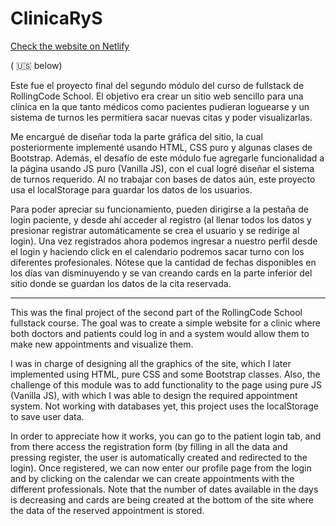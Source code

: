 # ClinicaRyS

[Check the website on Netlify](https://clinicarys.netlify.app/)

( 🇺🇸  below)

Este fue el proyecto final del segundo módulo del curso de fullstack de RollingCode School. El objetivo era crear un sitio web sencillo para una clínica en la que tanto médicos como pacientes pudieran loguearse y un sistema de turnos les permitiera sacar nuevas citas y poder visualizarlas.

Me encargué de diseñar toda la parte gráfica del sitio, la cual posteriormente implementé usando HTML, CSS puro y algunas clases de Bootstrap.
Además, el desafío de este módulo fue agregarle funcionalidad a la página usando JS puro (Vanilla JS), con el cual logré diseñar el sistema de turnos requerido.
Al no trabajar con bases de datos aún, este proyecto usa el localStorage para guardar los datos de los usuarios.

Para poder apreciar su funcionamiento, pueden dirigirse a la pestaña de login paciente, y desde ahí acceder al registro (al llenar todos los datos y presionar registrar automáticamente se crea el usuario y se redirige al login). Una vez registrados ahora podemos ingresar a nuestro perfil desde el login y haciendo click en el calendario podremos sacar turno con los diferentes profesionales. Nótese que la cantidad de fechas disponibles en los días van disminuyendo y se van creando cards en la parte inferior del sitio donde se guardan los datos de la cita reservada.

----------------

This was the final project of the second part of the RollingCode School fullstack course. The goal was to create a simple website for a clinic where both doctors and patients could log in and a system would allow them to make new appointments and visualize them.

I was in charge of designing all the graphics of the site, which I later implemented using HTML, pure CSS and some Bootstrap classes.
Also, the challenge of this module was to add functionality to the page using pure JS (Vanilla JS), with which I was able to design the required appointment system.
Not working with databases yet, this project uses the localStorage to save user data.

In order to appreciate how it works, you can go to the patient login tab, and from there access the registration form (by filling in all the data and pressing register, the user is automatically created and redirected to the login). Once registered, we can now enter our profile page from the login and by clicking on the calendar we can create appointments with the different professionals. Note that the number of dates available in the days is decreasing and cards are being created at the bottom of the site where the data of the reserved appointment is stored.
